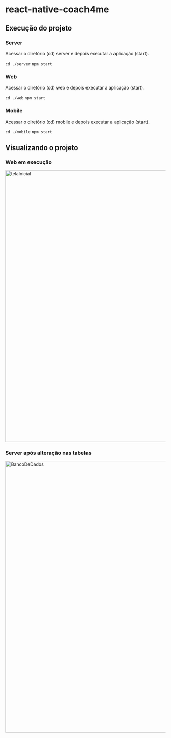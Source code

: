 # react-native-coach4me

## Execução do projeto

### Server
Acessar o diretório (cd) server e depois executar a aplicação (start).

```cd ./server```
```npm start```

### Web
Acessar o diretório (cd) web e depois executar a aplicação (start).

```cd ./web```
```npm start```

### Mobile

Acessar o diretório (cd) mobile e depois executar a aplicação (start).

```cd ./mobile```
```npm start```


## Visualizando o projeto

### Web em execução

<img width="1428" height="855" alt="telaInicial" src="https://github.com/user-attachments/assets/8c93a9db-7961-4e9e-99fb-51b470ff487f" />

### Server após alteração nas tabelas

<img width="1428" height="855" alt="BancoDeDados" src="https://github.com/user-attachments/assets/595b6ab5-05a1-43c4-998b-7bdbb9b348f6" />

